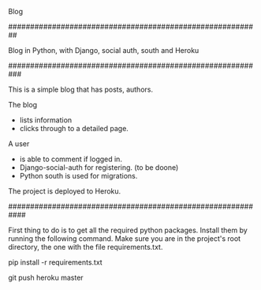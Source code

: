 Blog

##########################################################

Blog in Python, with Django, social auth, south and Heroku

###########################################################

This is a simple blog that has posts, authors.

The blog

 - lists information
 - clicks through to a detailed page.

A user

 - is able to comment if logged in.
 - Django-social-auth for registering. (to be doone)
 - Python south is used for migrations.

The project is deployed to Heroku.


############################################################

First thing to do is to get all the required python packages.
Install them by running the following command.
Make sure you are in the project's root directory, the one with the file requirements.txt.

pip install -r requirements.txt


git push heroku master




